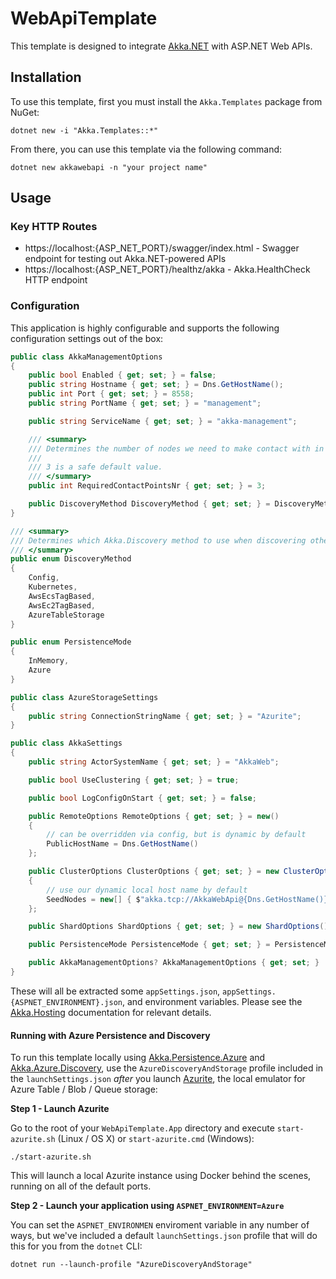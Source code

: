 # WebApiTemplate

This template is designed to integrate [Akka.NET](https://getakka.net/) with ASP.NET Web APIs.

## Installation

To use this template, first you must install the `Akka.Templates` package from NuGet:

```shell
dotnet new -i "Akka.Templates::*"
```

From there, you can use this template via the following command:

```
dotnet new akkawebapi -n "your project name"
```

## Usage

### Key HTTP Routes

* https://localhost:{ASP_NET_PORT}/swagger/index.html - Swagger endpoint for testing out Akka.NET-powered APIs
* https://localhost:{ASP_NET_PORT}/healthz/akka - Akka.HealthCheck HTTP endpoint

### Configuration

This application is highly configurable and supports the following configuration settings out of the box:

```csharp
public class AkkaManagementOptions
{
    public bool Enabled { get; set; } = false;
    public string Hostname { get; set; } = Dns.GetHostName();
    public int Port { get; set; } = 8558;
    public string PortName { get; set; } = "management";

    public string ServiceName { get; set; } = "akka-management";

    /// <summary>
    /// Determines the number of nodes we need to make contact with in order to form a cluster initially.
    ///
    /// 3 is a safe default value.
    /// </summary>
    public int RequiredContactPointsNr { get; set; } = 3;

    public DiscoveryMethod DiscoveryMethod { get; set; } = DiscoveryMethod.Config;
}

/// <summary>
/// Determines which Akka.Discovery method to use when discovering other nodes to form and join clusters.
/// </summary>
public enum DiscoveryMethod
{
    Config,
    Kubernetes,
    AwsEcsTagBased,
    AwsEc2TagBased,
    AzureTableStorage
}

public enum PersistenceMode
{
    InMemory,
    Azure
}

public class AzureStorageSettings
{
    public string ConnectionStringName { get; set; } = "Azurite";
}

public class AkkaSettings
{
    public string ActorSystemName { get; set; } = "AkkaWeb";

    public bool UseClustering { get; set; } = true;

    public bool LogConfigOnStart { get; set; } = false;

    public RemoteOptions RemoteOptions { get; set; } = new()
    {
        // can be overridden via config, but is dynamic by default
        PublicHostName = Dns.GetHostName()
    };

    public ClusterOptions ClusterOptions { get; set; } = new ClusterOptions()
    {
        // use our dynamic local host name by default
        SeedNodes = new[] { $"akka.tcp://AkkaWebApi@{Dns.GetHostName()}:8081" }
    };

    public ShardOptions ShardOptions { get; set; } = new ShardOptions();

    public PersistenceMode PersistenceMode { get; set; } = PersistenceMode.InMemory;

    public AkkaManagementOptions? AkkaManagementOptions { get; set; }
}
```

These will all be extracted some `appSettings.json`, `appSettings.{ASPNET_ENVIRONMENT}.json`, and environment variables. Please see the [Akka.Hosting](https://github.com/akkadotnet/Akka.Hosting) documentation for relevant details.

#### Running with Azure Persistence and Discovery

To run this template locally using [Akka.Persistence.Azure](https://github.com/petabridge/Akka.Persistence.Azure) and [Akka.Azure.Discovery](https://github.com/akkadotnet/Akka.Management/tree/dev/src/discovery/azure/Akka.Discovery.Azure), use the `AzureDiscoveryAndStorage` profile included in the `launchSettings.json` _after_ you launch [Azurite](https://learn.microsoft.com/en-us/azure/storage/common/storage-use-azurite?tabs=visual-studio), the local emulator for Azure Table / Blob / Queue storage:

**Step 1 - Launch Azurite**

Go to the root of your `WebApiTemplate.App` directory and execute `start-azurite.sh` (Linux / OS X) or `start-azurite.cmd` (Windows):

```shell
./start-azurite.sh
```

This will launch a local Azurite instance using Docker behind the scenes, running on all of the default ports.

**Step 2 - Launch your application using `ASPNET_ENVIRONMENT=Azure`**

You can set the `ASPNET_ENVIRONMEN` enviroment variable in any number of ways, but we've included a default `launchSettings.json` profile that will do this for you from the `dotnet` CLI:

```shell
dotnet run --launch-profile "AzureDiscoveryAndStorage"
```